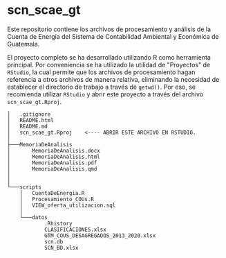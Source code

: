 # scn_scae_gt

Este repositorio contiene los archivos de procesamiento y análisis de la Cuenta 
de Energía del Sistema de Contabilidad Ambiental y Económica de Guatemala. 

El proyecto completo se ha desarrollado utilizando R como herramienta principal. 
Por conveniencia se ha utilizado la utilidad de "Proyectos" de `RStudio`, la 
cual permite que los archivos de procesamiento hagan referencia a otros archivos 
de manera relativa, eliminando la necesidad de establecer el directorio de 
trabajo a través de `getwd()`. Por eso, se recomienda utilizar `RStudio` y abrir 
este proyecto a través del archivo `scn_scae_gt.Rproj`.


```
│   .gitignore
│   README.html
│   README.md
│   scn_scae_gt.Rproj    <---- ABRIR ESTE ARCHIVO EN RSTUDIO.
│
├───MemoriaDeAnalisis
│       MemoriaDeAnalisis.docx
│       MemoriaDeAnalisis.html
│       MemoriaDeAnalisis.pdf
│       MemoriaDeAnalisis.qmd
│ 
│
└───scripts
    │   CuentaDeEnergia.R
    │   Procesamiento_COUs.R
    │   VIEW_oferta_utilizacion.sql
    │
    └───datos
            .Rhistory
            CLASIFICACIONES.xlsx
            GTM_COUS_DESAGREGADOS_2013_2020.xlsx
            scn.db
            SCN_BD.xlsx

```
